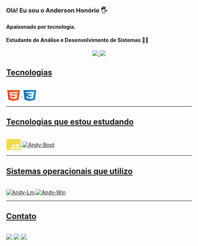 
### Olá! Eu sou o Anderson Honório 🖐️

#### Apaixonado por tecnologia.
#### Estudante de Análise e Desenvolvimento de Sistemas 👨‍💻


<div align="center">
  <a href="https://github.com/azztlan">
  <img height="180em" src="https://github-readme-stats.vercel.app/api?username=azztlan&show_icons=true&theme=dracula&include_all_commits=true&count_private=true"/>
  <img height="180em" src="https://github-readme-stats.vercel.app/api/top-langs/?username=azztlan&layout=compact&langs_count=7&theme=dracula"/>
</div>

## Tecnologias

<div style="display: inline_block"><br>
  <img align="center" alt="Andy-HTML" height="30" width="40" src="https://raw.githubusercontent.com/devicons/devicon/master/icons/html5/html5-original.svg">
  <img align="center" alt="Andy-CSS" height="30" width="40" src="https://raw.githubusercontent.com/devicons/devicon/master/icons/css3/css3-original.svg">
</div>
  
 <hr>

 ## Tecnologias que estou estudando

<div style="display: inline_block"><br>
    <img align="center" alt="Andy-Js" height="30" width="40" src="https://raw.githubusercontent.com/devicons/devicon/master/icons/javascript/javascript-plain.svg"> 
    <img align="center" alt="Andy-Boot" height="30" width="90" src="https://img.shields.io/badge/Bootstrap-563D7C?style=for-the-badge&logo=bootstrap&logoColor=white"
</div>

<hr>

## Sistemas operacionais que utilizo

<div style="display: inline_block"><br>
  <img align="center" alt="Andy-Lm" height="30" width="90" src="https://img.shields.io/badge/Linux-E34F26?style=for-the-badge&logo=linux&logoColor=black"> 
  <img align="center" alt="Andy-Win" height="30" width="90" src="https://img.shields.io/badge/Windows-017AD7?style=for-the-badge&logo=windows&logoColor=white"> 
</div>

  <hr>

## Contato

<div style="display: inline_block"><br>
    <a href="https://www.instagram.com/andy.honorio" target="_blank"><img src="https://img.shields.io/badge/-Instagram-%23E4405F?style=for-the-badge&logo=instagram&logoColor=white" target="_blank"></a> 	 
    <a href = "mailto:honorio.andy@gmail.com"><img src="https://img.shields.io/badge/-Gmail-%23333?style=for-the-badge&logo=gmail&logoColor=white" target="_blank"></a>
    <a href="https://www.linkedin.com/in/anderson-hon%C3%B3rio-794379165/" target="_blank"><img src="https://img.shields.io/badge/-LinkedIn-%230077B5?style=for-the-badge&logo=linkedin&logoColor=white" target="_blank"></a> 
 </div>







